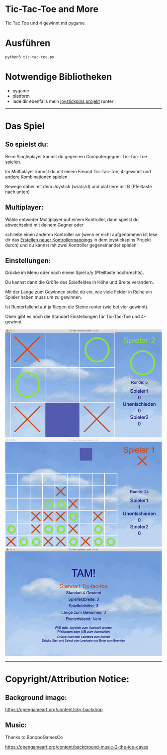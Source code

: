 # Tic-Tac-Toe and More
Tic Tac Toe und 4 gewinnt mit pygame

# Ausführen
```
python3 tic-tac-toe.py
```

# Notwendige Bibliotheken
- pygame
- platform
- lade dir ebenfalls mein [joystickpins projekt](https://github.com/astroPythoner/joystickpins) runter

***

# Das Spiel

## So spielst du:
Beim Singleplayer kannst du gegen ein Computergegner Tic-Tac-Toe spielen.

Im Multiplayer kannst du mit einem Freund Tic-Tac-Toe, 4-gewinnt und andere Kombinationen spielen.

Bewege dabei mit dem Joystick (w/a/s/d) und platziere mit B (Pfeiltaste nach unten)

## Multiplayer:
Wähle entweder Multiplayer auf einem Kontroller, dann spielst du abwechselnd mit deinem Gegner oder

schließe einen anderen Kontroller an (wenn er nicht aufgenommen ist lese dir das [Erstellen neuer Kontrollermappings](https://github.com/astroPythoner/joystickpins/wiki) in dem joystickspins Projekt durch) und du kannst mit zwei Kontroller gegeneinander spielen!

## Einstellungen:
Drücke im Menu oder nach einem Spiel x/y (Pfeiltaste hoch/rechts).

Du kannst dann die Größe des Spielfeldes in Höhe und Breite verändern.

Mit der Länge zum Gewinnen stellst du ein, wie viele Felder in Reihe ein Spieler haben muss um zu gewinnen.

Ist Runterfallend auf ja fliegen die Steine runter (wie bei vier gewinnt).

Oben gibt es noch die Standart Einstellungen für Tic-Tac-Toe und 4-gewinnt.

![image not found](https://raw.githubusercontent.com/astroPythoner/Tic-Tac-Toe_and_More/master/img/screenshot1.png?token=AIE42JADC256AFORVAH5EIK6G44ES)
![](https://raw.githubusercontent.com/astroPythoner/Tic-Tac-Toe_and_More/master/img/screenshot2.png?token=AIE42JCJOPOUE3IJFBDI2G26G44GA)
![](https://raw.githubusercontent.com/astroPythoner/Tic-Tac-Toe_and_More/master/img/screenshot3.png?token=AIE42JHKPFL5DFZB3LNUKVC6G44IC)

***

# Copyright/Attribution Notice:

## Background image:
https://opengameart.org/content/sky-backdrop

## Music:
Thanks to BonoboGamesCo

https://opengameart.org/content/background-music-2-the-ice-caves